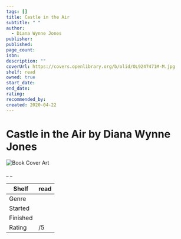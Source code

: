 ```yaml
---
tags: []
title: Castle in the Air
subtitle: " "
author:
  - Diana Wynne Jones
publisher:
published:
page_count:
isbn:
description: ""
coverUrl: https://covers.openlibrary.org/b/olid/OL9247471M-M.jpg
shelf: read
owned: true
start_date:
end_date:
rating:
recommended_by:
created: 2020-04-22
---
```


# Castle in the Air by Diana Wynne Jones

![Book Cover Art](https://covers.openlibrary.org/b/olid/OL9247471M-M.jpg)

_ _

| Shelf | read |
| --- | --- |
| Genre |  |
| Started |  |
| Finished |  |
| Rating | /5 |

